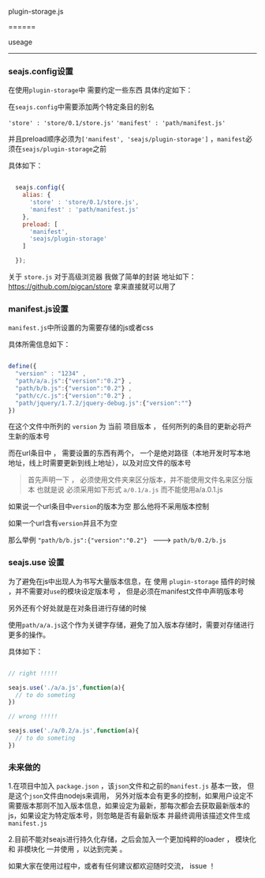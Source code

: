 plugin-storage.js

======


useage

---------------


### seajs.config设置

在使用`plugin-storage`中 需要约定一些东西 具体约定如下：


在`seajs.config`中需要添加两个特定条目的别名

`'store' : 'store/0.1/store.js'`
`'manifest' : 'path/manifest.js'`

并且preload顺序必须为`['manifest', 'seajs/plugin-storage']` ，`manifest`必须在`seajs/plugin-storage`之前


具体如下：

```javascript

  seajs.config({
    alias: {
      'store' : 'store/0.1/store.js',
      'manifest' : 'path/manifest.js'
    },
    preload: [
      'manifest', 
      'seajs/plugin-storage'
    ]

  });

```

关于 `store.js` 对于高级浏览器 我做了简单的封装 地址如下： https://github.com/pigcan/store   拿来直接就可以用了

### manifest.js设置

`manifest.js`中所设置的为需要存储的js或者css

具体所需信息如下：


```javascript

define({
  "version" : "1234" ,
  "path/a/a.js":{"version":"0.2"} ,
  "path/b/b.js":{"version":"0.2"} ,
  "path/c/c.js":{"version":"0.2"} ,
  "path/jquery/1.7.2/jquery-debug.js":{"version":""} 
})

```

在这个文件中所列的 `version` 为 当前 项目版本 ，  任何所列的条目的更新必将产生新的版本号 


而在url条目中 ， 需要设置的东西有两个， 一个是绝对路径（本地开发时写本地地址，线上时需要更新到线上地址），以及对应文件的版本号

> 首先声明一下 ， 必须使用文件夹来区分版本，并不能使用文件名来区分版本
> 也就是说 必须采用如下形式 `a/0.1/a.js` 而不能使用a/a.0.1.js


如果说一个url条目中`version`的版本为空 那么他将不采用版本控制

如果一个url含有`version`并且不为空

那么举例 `"path/b/b.js":{"version":"0.2"} ` ---> `path/b/0.2/b.js`


### seajs.use 设置

为了避免在js中出现人为书写大量版本信息，在 使用 ` plugin-storage ` 插件的时候 ，并不需要对`use`的模块设定版本号 ， 但是必须在manifest文件中声明版本号

另外还有个好处就是在对条目进行存储的时候

使用`path/a/a.js`这个作为关键字存储，避免了加入版本存储时，需要对存储进行更多的操作。

具体如下：

```javascript

// right !!!!!

seajs.use('./a/a.js',function(a){
  // to do someting
})

// wrong !!!!!

seajs.use('./a/0.2/a.js',function(a){
  // to do someting
})

```


### 未来做的

1.在项目中加入 `package.json` ，该`json`文件和之前的`manifest.js` 基本一致， 但是这个`json`文件由nodejs来调用，
另外对版本会有更多的控制，如果用户设定不需要版本那则不加入版本信息，如果设定为最新，那每次都会去获取最新版本的js，如果设定为特定版本号，则忽略是否有最新版本
并最终调用该描述文件生成`manifest.js`

2.目前不能对seajs进行持久化存储，之后会加入一个更加纯粹的loader ， 模块化 和 非模块化 一并使用 ，以达到完美 。


如果大家在使用过程中，或者有任何建议都欢迎随时交流， issue ！





